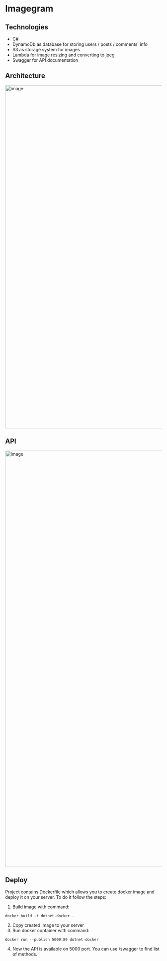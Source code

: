 # Imagegram
## Technologies
* C#
* DynamoDb as database for storing users / posts / comments' info
* S3 as storage system for images
* Lambda for image resizing and converting to jpeg
* Swagger for API documentation

## Architecture
<img width="1102" alt="image" src="https://user-images.githubusercontent.com/22280400/200049744-873912dc-ac26-4a48-81c3-ec4632bac96b.png">


## API
<img width="1337" alt="image" src="https://user-images.githubusercontent.com/22280400/200042438-6240ac49-a7c6-4c54-be98-95dcb1f6988d.png">

## Deploy
Project contains Dockerfile which allows you to create docker image and deploy it on your server.
To do it follow the steps:
1. Build image with command:
```
docker build -t dotnet-docker .
```
2. Copy created image to your server
3. Run docker container with command:
```
docker run --publish 5000:80 dotnet-docker
```
4. Now the API is available on 5000 port. You can use /swagger to find list of methods.
